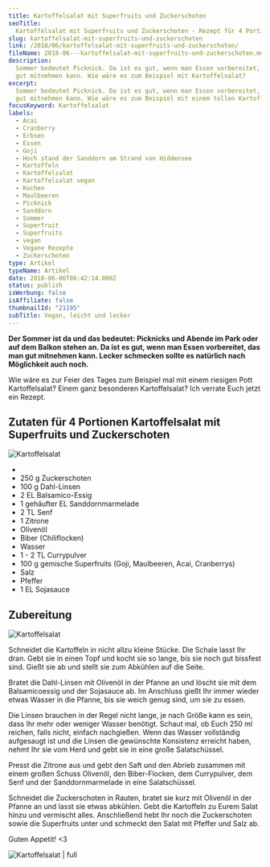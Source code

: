 ```yaml
---
title: Kartoffelsalat mit Superfruits und Zuckerschoten
seoTitle:
  Kartoffelsalat mit Superfruits und Zuckerschoten - Rezept für 4 Portionen
slug: kartoffelsalat-mit-superfruits-und-zuckerschoten
link: /2018/06/kartoffelsalat-mit-superfruits-und-zuckerschoten/
fileName: 2018-06---kartoffelsalat-mit-superfruits-und-zuckerschoten.md
description:
  Sommer bedeutet Picknick. Da ist es gut, wenn man Essen vorbereitet, das man
  gut mitnehmen kann. Wie wäre es zum Beispiel mit Kartoffelsalat?
excerpt:
  Sommer bedeutet Picknick. Da ist es gut, wenn man Essen vorbereitet, das man
  gut mitnehmen kann. Wie wäre es zum Beispiel mit einem tollen Kartoffelsalat?
focusKeyword: Kartoffelsalat
labels:
  - Acai
  - Cranberry
  - Erbsen
  - Essen
  - Goji
  - Hoch stand der Sanddorn am Strand von Hiddensee
  - Kartoffeln
  - Kartoffelsalat
  - Kartoffelsalat vegan
  - Kochen
  - Maulbeeren
  - Picknick
  - Sanddorn
  - Sommer
  - Superfruit
  - Superfruits
  - vegan
  - Vegane Rezepte
  - Zuckerschoten
type: Artikel
typeName: Artikel
date: 2018-06-06T06:42:14.000Z
status: publish
isWerbung: false
isAffiliate: false
thumbnailId: "21195"
subTitle: Vegan, leicht und lecker
---
```


<strong>Der Sommer ist da und das bedeutet: Picknicks und Abende im Park oder
auf dem Balkon stehen an. Da ist es gut, wenn man Essen vorbereitet, das man gut
mitnehmen kann. Lecker schmecken sollte es natürlich nach Möglichkeit auch
noch. </strong>

Wie wäre es zur Feier des Tages zum Beispiel mal mit einem riesigen Pott
Kartoffelsalat? Einem ganz besonderen Kartoffelsalat? Ich verrate Euch jetzt ein
Rezept.

## Zutaten für 4 Portionen Kartoffelsalat mit Superfruits und Zuckerschoten

![Kartoffelsalat](http://cardamonchai.com/wp-content/uploads/2018/06/28658850088_67d2d66e1c_z-400x300.jpg)

<ul>
    <li>
    <li>250 g Zuckerschoten</li>
    <li>100 g Dahl-Linsen</li>
    <li>2 EL Balsamico-Essig</li>
    <li>1 gehäufter EL Sanddornmarmelade</li>
    <li>2 TL Senf</li>
    <li>1 Zitrone</li>
    <li>Olivenöl</li>
    <li>Biber (Chiliflocken)</li>
    <li>Wasser</li>
    <li>1 - 2 TL Currypulver</li>
    <li>100 g gemische Superfruits (Goji, Maulbeeren, Acai, Cranberrys)</li>
    <li>Salz</li>
    <li>Pfeffer</li>
    <li>1 EL Sojasauce</li>
</ul>

## Zubereitung

![Kartoffelsalat](http://cardamonchai.com/wp-content/uploads/2018/06/41630176465_58a5d979b4_z-400x300.jpg)

Schneidet die Kartoffeln in nicht allzu kleine Stücke. Die Schale lasst Ihr
dran. Gebt sie in einen Topf und kocht sie so lange, bis sie noch gut bissfest
sind. Gießt sie ab und stellt sie zum Abkühlen auf die Seite.

Bratet die Dahl-Linsen mit Olivenöl in der Pfanne an und löscht sie mit dem
Balsamicoessig und der Sojasauce ab. Im Anschluss gießt Ihr immer wieder etwas
Wasser in die Pfanne, bis sie weich genug sind, um sie zu essen.

Die Linsen brauchen in der Regel nicht lange, je nach Größe kann es sein, dass
Ihr mehr oder weniger Wasser benötigt. Schaut mal, ob Euch 250 ml reichen, falls
nicht, einfach nachgießen. Wenn das Wasser vollständig aufgesaugt ist und die
Linsen die gewünschte Konsistenz erreicht haben, nehmt Ihr sie vom Herd und gebt
sie in eine große Salatschüssel.

Presst die Zitrone aus und gebt den Saft und den Abrieb zusammen mit einem
großen Schuss Olivenöl, den Biber-Flocken, dem Currypulver, dem Senf und der
Sanddornmarmelade in eine Salatschüssel.

Schneidet die Zuckerschoten in Rauten, bratet sie kurz mit Olivenöl in der
Pfanne an und lasst sie etwas abkühlen. Gebt die Kartoffeln zu Eurem Salat hinzu
und vermischt alles. Anschließend hebt Ihr noch die Zuckerschoten sowie die
Superfruits unter und schmeckt den Salat mit Pfeffer und Salz ab.

Guten Appetit! &lt;3

![Kartoffelsalat | full](http://cardamonchai.com/wp-content/uploads/2018/06/40724051130_bce9b9d453_z.jpg)
